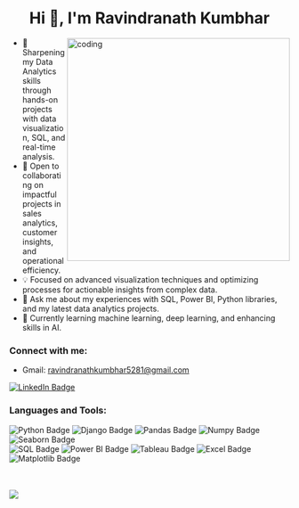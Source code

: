  <h1 align="center">Hi 👋, I'm Ravindranath Kumbhar </h1>

 <img align="right" alt="coding" width="400" src="https://user-images.githubusercontent.com/55389276/140866485-8fb1c876-9a8f-4d6a-98dc-08c4981eaf70.gif">


- 🔧 Sharpening my Data Analytics skills through hands-on projects with data visualization, SQL, and real-time analysis.
- 🤝 Open to collaborating on impactful projects in sales analytics, customer insights, and operational efficiency.
- 💡 Focused on advanced visualization techniques and optimizing processes for actionable insights from complex data.
- 💬 Ask me about my experiences with SQL, Power BI, Python libraries, and my latest data analytics projects.
- 🌱 Currently learning machine learning, deep learning, and enhancing skills in AI.
  

### Connect with me:

- Gmail: ravindranathkumbhar5281@gmail.com
  
<div id="badges">
  <a href="https://www.linkedin.com/in/ravi-r-kumbhar/">
    <img src="https://img.shields.io/badge/LinkedIn-blue?style=for-the-badge&logo=LinkedIn&logoColor=white" alt="LinkedIn Badge"/>
  </a>
</div>


### Languages and Tools:

<div id="badges">
  <img src="https://img.shields.io/badge/Python-blue?style=for-the-badge&logo=python&logoColor=white" alt="Python Badge"/>
  <img src="https://img.shields.io/badge/Django-green?style=for-the-badge&logo=django&logoColor=white" alt="Django Badge"/>
  <img src="https://img.shields.io/badge/Pandas-150458?style=for-the-badge&logo=pandas&logoColor=white" alt="Pandas Badge"/>
  <img src="https://img.shields.io/badge/Numpy-013243?style=for-the-badge&logo=numpy&logoColor=white" alt="Numpy Badge"/>
  <img src="https://img.shields.io/badge/Seaborn-000000?style=for-the-badge&logo=seaborn&logoColor=white" alt="Seaborn Badge"/>
  <br> <!-- Line break for the next line -->
  <img src="https://img.shields.io/badge/SQL-4479A1?style=for-the-badge&logo=sql&logoColor=white" alt="SQL Badge"/>
  <img src="https://img.shields.io/badge/Power_BI-yellow?style=for-the-badge&logo=powerbi&logoColor=black" alt="Power BI Badge"/>
  <img src="https://img.shields.io/badge/Tableau-blue?style=for-the-badge&logo=tableau&logoColor=white" alt="Tableau Badge"/>
  <img src="https://img.shields.io/badge/Excel-217346?style=for-the-badge&logo=microsoft-excel&logoColor=white" alt="Excel Badge"/>
  <img src="https://img.shields.io/badge/Matplotlib-005B96?style=for-the-badge&logo=matplotlib&logoColor=white" alt="Matplotlib Badge"/>

</div>

<br><br>
[![](https://visitcount.itsvg.in/api?id=ravi7218&icon=6&color=12)](https://visitcount.itsvg.in)



